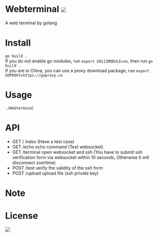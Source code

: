 # Webterminal ![](https://img.shields.io/badge/language-golang-blue)  
A web terminal by golang
# Install
`go build .`  
If you do not enable go modules, run `export GO111MODULE=on`, then run `go build .`  
If you are in China, you can use a proxy download package, run `export GOPROXY=https://goproxy.cn`
# Usage
`./Webterminal`  
# API
  - GET / index (Have a test case)
  - GET /echo echo command (Test websocket)
  - GET /terminal open websocket and ssh (You have to submit ssh verification form via websocket within 10 seconds, Otherwise it will disconnect overtime)
  - POST /test verify the validity of the ssh form
  - POST /upload upload file (ssh private key)
# Note  
  
# License
![](https://img.shields.io/badge/License-MIT-blue.svg)
